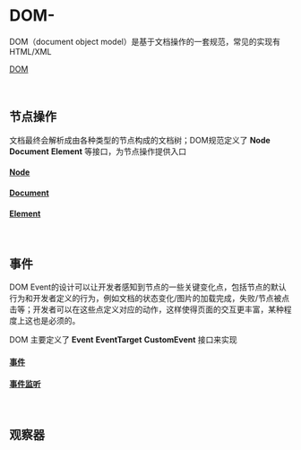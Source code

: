 # DOM-
DOM（document object model）是基于文档操作的一套规范，常见的实现有HTML/XML

[DOM](./dom.md)

<br/>

## 节点操作
文档最终会解析成由各种类型的节点构成的文档树；DOM规范定义了 **Node** **Document** **Element** 等接口，为节点操作提供入口

#### [Node](./node.md)

#### [Document](./document.md)

#### [Element](./element.md)

<br/>

## 事件
DOM Event的设计可以让开发者感知到节点的一些关键变化点，包括节点的默认行为和开发者定义的行为，例如文档的状态变化/图片的加载完成，失败/节点被点击等；开发者可以在这些点定义对应的动作，这样使得页面的交互更丰富，某种程度上这也是必须的。

DOM 主要定义了 **Event** **EventTarget** **CustomEvent** 接口来实现

#### [事件](./event.md)

#### [事件监听](./event_listener.md)

<br/>

## 观察器
